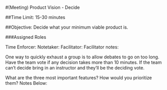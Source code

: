 #(Meeting) Product Vision - Decide

##Time Limit: 15-30 minutes

##Objective: Decide what your minimum viable product is.

###Assigned Roles

Time Enforcer:
Notetaker:
Facilitator:
Facilitator notes:

One way to quickly exhaust a group is to allow debates to go on too long. Have the team vote if any decision takes more than 10 minutes. If the team can’t decide bring in an instructor and they’ll be the deciding vote.

What are the three most important features?
How would you prioritize them?
Notes Below:
